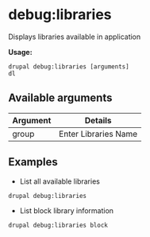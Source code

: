 # debug:libraries
Displays libraries available in application

**Usage:**
```
drupal debug:libraries [arguments]
dl
```

## Available arguments
Argument | Details
---------|-------------
group | Enter Libraries Name

## Examples
* List all available libraries
```
drupal debug:libraries
```
* List block library information
```
drupal debug:libraries block
```
